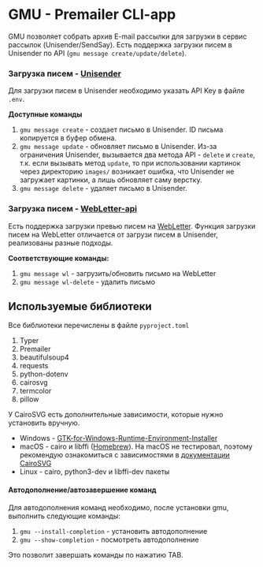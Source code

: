 # GMU - Premailer CLI-app
GMU позволяет собрать архив E-mail рассылки для загрузки в сервис рассылок (Unisender/SendSay).
Есть поддержка загрузки писем в Unisender по API (```gmu message create/update/delete```).

### Загрузка писем - [Unisender](https://www.unisender.com/)
Для загрузки писем в Unisender необходимо указать API Key в файле ```.env```.

**Доступные команды**
1. ```gmu message create``` - создает письмо в Unisender. ID письма копируется в буфер обмена.
2. ```gmu message update``` - обновляет письмо в Unisender. Из-за ограничения Unisender, вызывается два метода API - ```delete``` и ```create```, т.к. если вызывать метод ```update```, то при использовании картинок через директорию ```images/``` возникает ошибка, что Unisender не загружает картинки, а лишь обновляет саму верстку.
3. ```gmu message delete``` - удаляет письмо в Unisender.

### Загрузка писем - [WebLetter-api](https://github.com/rastereo/webletter-api)
Есть поддержка загрузки превью писем на [WebLetter](https://github.com/rastereo/webletter-api "Проект на GitHub. Нужно будет развернуть backend и frontend на сервере или локально и добавить адрес + токен в .env файл").
Функция загрузки писем на WebLetter отличается от загрузи писем в Unisender, реализованы разные подходы.

**Соответствующие команды:**
1. ```gmu message wl``` - загрузить/обновить письмо на WebLetter
2. ```gmu message wl-delete``` - удалить письмо

## Используемые библиотеки
Все библиотеки перечислены в файле ```pyproject.toml```
1. Typer
2. Premailer
3. beautifulsoup4
4. requests
5. python-dotenv
6. cairosvg
7. termcolor
8. pillow  

У CairoSVG есть дополнительные зависимости, которые нужно установить вручную.  
* Windows - [GTK-for-Windows-Runtime-Environment-Installer](https://github.com/tschoonj/GTK-for-Windows-Runtime-Environment-Installer)  
* macOS - cairo и libffi ([Homebrew](https://brew.sh/)). На macOS не тестировал, поэтому рекомендую ознакомиться с зависимостями в [документации CairoSVG](https://cairosvg.org/documentation/)  
* Linux - cairo, python3-dev и libffi-dev пакеты  

#### Автодополнение/автозавершение команд
Для автодополнения команд необходимо, после установки gmu, выполнить следующие команды:
1. ```gmu --install-completion``` - установить автодополнение
2. ```gmu --show-completion``` - посмотреть автодополнение  

Это позволит завершать команды по нажатию TAB.
